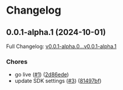# Changelog

## 0.0.1-alpha.1 (2024-10-01)

Full Changelog: [v0.0.1-alpha.0...v0.0.1-alpha.1](https://github.com/TriallyAI/web-recruitment-sdk/compare/v0.0.1-alpha.0...v0.0.1-alpha.1)

### Chores

* go live ([#1](https://github.com/TriallyAI/web-recruitment-sdk/issues/1)) ([2d86ede](https://github.com/TriallyAI/web-recruitment-sdk/commit/2d86ede40bb36499587bc4a26fc5d19e46fca038))
* update SDK settings ([#3](https://github.com/TriallyAI/web-recruitment-sdk/issues/3)) ([81497bf](https://github.com/TriallyAI/web-recruitment-sdk/commit/81497bf6d3869c723d6ae272b3548d597dc64904))
